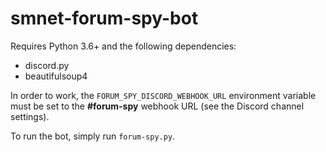# smnet-forum-spy-bot

Requires Python 3.6+ and the following dependencies:
* discord.py
* beautifulsoup4

In order to work, the `FORUM_SPY_DISCORD_WEBHOOK_URL` environment variable must be set to the **#forum-spy** webhook URL (see the Discord channel settings).

To run the bot, simply run `forum-spy.py`.
